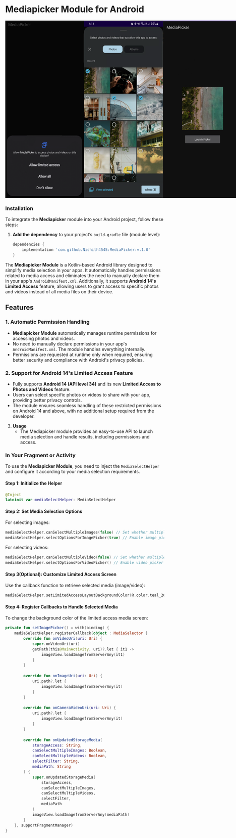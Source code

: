 # Mediapicker Module for Android

<div style="display: flex; justify-content: space-between;">
<img src="image_2024_11_28T10_43_23_770Z.png" alt="MediaPicker Screenshot" width="250"/>
<img src="image_2024_11_28T10_44_04_760Z.png" alt="MediaPicker Screenshot" width="250"/>
<img src="image_2024_11_28T10_45_10_636Z.png" alt="MediaPicker Screenshot" width="250"/>
</div>

### Installation

To integrate the **Mediapicker** module into your Android project, follow these steps:

1. **Add the dependency** to your project’s `build.gradle` file (module level):

   ```gradle
   dependencies {
       implementation 'com.github.Nishith4545:MediaPicker:v.1.0'
   }
   
The **Mediapicker Module** is a Kotlin-based Android library designed to simplify media selection in your apps. It automatically handles permissions related to media access and eliminates the need to manually declare them in your app's `AndroidManifest.xml`. Additionally, it supports **Android 14's Limited Access** feature, allowing users to grant access to specific photos and videos instead of all media files on their device.

## Features

### 1. **Automatic Permission Handling**
   - **Mediapicker Module** automatically manages runtime permissions for accessing photos and videos.
   - No need to manually declare permissions in your app's `AndroidManifest.xml`. The module handles everything internally.
   - Permissions are requested at runtime only when required, ensuring better security and compliance with Android's privacy policies.

### 2. **Support for Android 14's Limited Access Feature**
   - Fully supports **Android 14 (API level 34)** and its new **Limited Access to Photos and Videos** feature.
   - Users can select specific photos or videos to share with your app, providing better privacy controls.
   - The module ensures seamless handling of these restricted permissions on Android 14 and above, with no additional setup required from the developer.

3. **Usage**
   - The Mediapicker module provides an easy-to-use API to launch media selection and handle results, including permissions and access.

### In Your Fragment or Activity

To use the **Mediapicker Module**, you need to inject the `MediaSelectHelper` and configure it according to your media selection requirements.

#### Step 1: Initialize the Helper

```kotlin
@Inject
lateinit var mediaSelectHelper: MediaSelectHelper
```

#### Step 2: Set Media Selection Options
For selecting images:
```kotlin
mediaSelectHelper.canSelectMultipleImages(false) // Set whether multiple images can be selected
mediaSelectHelper.selectOptionsForImagePicker(true) // Enable image picker options
```
For selecting videos:
```kotlin
mediaSelectHelper.canSelectMultipleVideo(false) // Set whether multiple videos can be selected
mediaSelectHelper.selectOptionsForVideoPicker() // Enable video picker options
```

#### Step 3(Optional): Customize Limited Access Screen
Use the callback function to retrieve selected media (image/video):
```kotlin
mediaSelectHelper.setLimitedAccessLayoutBackgroundColor(R.color.teal_200)
```

#### Step 4: Register Callbacks to Handle Selected Media
To change the background color of the limited access media screen:
```kotlin
private fun setImagePicker() = with(binding) {
    mediaSelectHelper.registerCallback(object : MediaSelector {
        override fun onVideoUri(uri: Uri) {
            super.onVideoUri(uri)
            getPath(this@MainActivity, uri)?.let { it1 ->
                imageView.loadImagefromServerAny(it1)
            }
        }

        override fun onImageUri(uri: Uri) {
            uri.path?.let {
                imageView.loadImagefromServerAny(it)
            }
        }

        override fun onCameraVideoUri(uri: Uri) {
            uri.path?.let {
                imageView.loadImagefromServerAny(it)
            }
        }

        override fun onUpdatedStorageMedia(
            storageAccess: String,
            canSelectMultipleImages: Boolean,
            canSelectMultipleVideos: Boolean,
            selectFilter: String,
            mediaPath: String
        ) {
            super.onUpdatedStorageMedia(
                storageAccess,
                canSelectMultipleImages,
                canSelectMultipleVideos,
                selectFilter,
                mediaPath
            )
            imageView.loadImagefromServerAny(mediaPath)
        }
    }, supportFragmentManager)
}
```

